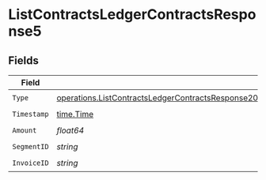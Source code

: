 # ListContractsLedgerContractsResponse5


## Fields

| Field                                                                                                                                                                                                                        | Type                                                                                                                                                                                                                         | Required                                                                                                                                                                                                                     | Description                                                                                                                                                                                                                  |
| ---------------------------------------------------------------------------------------------------------------------------------------------------------------------------------------------------------------------------- | ---------------------------------------------------------------------------------------------------------------------------------------------------------------------------------------------------------------------------- | ---------------------------------------------------------------------------------------------------------------------------------------------------------------------------------------------------------------------------- | ---------------------------------------------------------------------------------------------------------------------------------------------------------------------------------------------------------------------------- |
| `Type`                                                                                                                                                                                                                       | [operations.ListContractsLedgerContractsResponse200ApplicationJSONResponseBodyDataCurrentCommits5Type](../../models/operations/listcontractsledgercontractsresponse200applicationjsonresponsebodydatacurrentcommits5type.md) | :heavy_check_mark:                                                                                                                                                                                                           | N/A                                                                                                                                                                                                                          |
| `Timestamp`                                                                                                                                                                                                                  | [time.Time](https://pkg.go.dev/time#Time)                                                                                                                                                                                    | :heavy_check_mark:                                                                                                                                                                                                           | N/A                                                                                                                                                                                                                          |
| `Amount`                                                                                                                                                                                                                     | *float64*                                                                                                                                                                                                                    | :heavy_check_mark:                                                                                                                                                                                                           | N/A                                                                                                                                                                                                                          |
| `SegmentID`                                                                                                                                                                                                                  | *string*                                                                                                                                                                                                                     | :heavy_check_mark:                                                                                                                                                                                                           | N/A                                                                                                                                                                                                                          |
| `InvoiceID`                                                                                                                                                                                                                  | *string*                                                                                                                                                                                                                     | :heavy_check_mark:                                                                                                                                                                                                           | N/A                                                                                                                                                                                                                          |